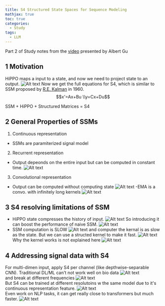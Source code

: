 ```yaml
---
title: S4 Structured State Spaces for Sequence Modeling
mathjax: true
toc: true
categories:
  - Study
tags:
  - LLM
---
```


Part 2 of Study notes from the [video](https://www.youtube.com/watch?v=luCBXCErkCs) presented by Albert Gu 

## 1 Motivation
HiPPO maps a input to a state, and now we need to project state to an output.
![Alt text](/code23/assets/images/2024/24-05-10-S4_files/motivation.png)
Now we get the full equations for S4, which is similar to SSM proposed by [R.E. Kalman](https://www.cs.unc.edu/~welch/kalman/media/pdf/Kalman1960.pdf) in 1960. 
$$x'=Ax+Bu \\y=Cx+Du$$ 

SSM + HiPPO + Structured Matrices = S4
## 2 General Properties of SSMs
1. Continuous representation
  - SSMs are paramiterized signal model
2. Recurrent representation
  - Output depeonds on the entire input but can be computed in constant time.
  ![Alt text](/code23/assets/images/2024/24-05-10-S4_files/const.png) 
3. Convolutional representation
  - Output can be computed without computing state
  ![Alt text](/code23/assets/images/2024/24-05-10-S4_files/conv.png)
  -EMA is a convo. with infinitely long kernels
  ![Alt text](/code23/assets/images/2024/24-05-10-S4_files/emaconv.png)

## 3 S4 resolving limitations of SSM
- HiPPO state compresses the history of input. 
![Alt text](/code23/assets/images/2024/24-05-10-S4_files/state.png) 
So introducing it can boost the performance of naive SSM. 
![Alt text](/code23/assets/images/2024/24-05-10-S4_files/boost.png) 
- SSM computation is SLOW
![Alt text](/code23/assets/images/2024/24-05-10-S4_files/slow.png) 
and computer the kernal is as slow as the state. But we can use a structed kernel to make it fast. 
![Alt text](/code23/assets/images/2024/24-05-10-S4_files/fast.png) 
Why the kernel works is not explained here
![Alt text](/code23/assets/images/2024/24-05-10-S4_files/kernel.png) 
## 4 Addressing signal data with S4
For multi-dimen input, apply S4 per channel (like depthwise-separable CNN).
Traditional DL/ML can't not work well on bio data
![Alt text](/code23/assets/images/2024/24-05-10-S4_files/vital.png)  
and break at different frequencies
![Alt text](/code23/assets/images/2024/24-05-10-S4_files/freq.png)  
But S4 can be trained at different resolutoins w the same model due to it's continuous representation feature.
![Alt text](/code23/assets/images/2024/24-05-10-S4_files/transfer.png)  
Even work on NLP tasks, it can get really close to transformers but much faster.
![Alt text](/code23/assets/images/2024/24-05-10-S4_files/60x.png)    
